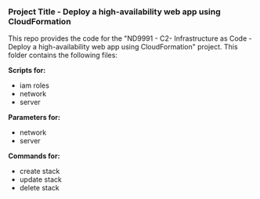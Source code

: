 ### Project Title - Deploy a high-availability web app using CloudFormation
This repo provides the code for the "ND9991 - C2- Infrastructure as Code - Deploy a high-availability web app using CloudFormation" project. This folder contains the following files:

**Scripts for:**
- iam roles
- network
- server

**Parameters for:**
- network
- server

**Commands for:**
- create stack
- update stack
- delete stack